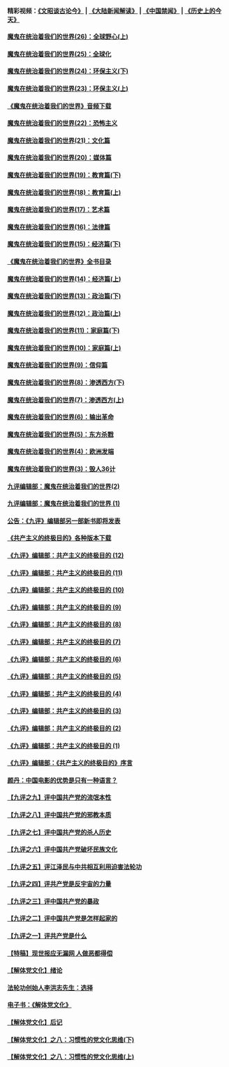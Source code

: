 #### 精彩视频：[《文昭谈古论今》](https://github.com/gfw-breaker/wenzhao/blob/master/README.md?t=12180031) | [《大陆新闻解读》](https://github.com/gfw-breaker/ntdtv-comedy/blob/master/README.md?t=12180031) | [《中国禁闻》](https://github.com/gfw-breaker/ntdtv-news/blob/master/README.md?t=12180031) | [《历史上的今天》](https://github.com/gfw-breaker/today-in-history/blob/master/README.md?t=12180031) 

#### [魔鬼在统治着我们的世界(26)：全球野心(上)](../pages/nsc422/n10900318.md?t=12180031) 

#### [魔鬼在统治着我们的世界(25)：全球化](../pages/nsc422/n10788205.md?t=12180031) 

#### [魔鬼在统治着我们的世界(24)：环保主义(下)](../pages/nsc422/n10695307.md?t=12180031) 

#### [魔鬼在统治着我们的世界(23)：环保主义(上)](../pages/nsc422/n10688613.md?t=12180031) 

#### [《魔鬼在统治着我们的世界》音频下载](../pages/nsc422/n10635553.md?t=12180031) 

#### [魔鬼在统治着我们的世界(22)：恐怖主义](../pages/nsc422/n10614727.md?t=12180031) 

#### [魔鬼在统治着我们的世界(21)：文化篇](../pages/nsc422/n10597706.md?t=12180031) 

#### [魔鬼在统治着我们的世界(20)：媒体篇](../pages/nsc422/n10586579.md?t=12180031) 

#### [魔鬼在统治着我们的世界(19)：教育篇(下)](../pages/nsc422/n10564808.md?t=12180031) 

#### [魔鬼在统治着我们的世界(18)：教育篇(上)](../pages/nsc422/n10526970.md?t=12180031) 

#### [魔鬼在统治着我们的世界(17)：艺术篇](../pages/nsc422/n10499093.md?t=12180031) 

#### [魔鬼在统治着我们的世界(16)：法律篇](../pages/nsc422/n10485969.md?t=12180031) 

#### [魔鬼在统治着我们的世界(15)：经济篇(下)](../pages/nsc422/n10469975.md?t=12180031) 

#### [《魔鬼在统治着我们的世界》全书目录](../pages/nsc422/n10464261.md?t=12180031) 

#### [魔鬼在统治着我们的世界(14)：经济篇(上)](../pages/nsc422/n10457370.md?t=12180031) 

#### [魔鬼在统治着我们的世界(13)：政治篇(下)](../pages/nsc422/n10448270.md?t=12180031) 

#### [魔鬼在统治着我们的世界(12)：政治篇(上)](../pages/nsc422/n10444576.md?t=12180031) 

#### [魔鬼在统治着我们的世界(11)：家庭篇(下)](../pages/nsc422/n10440961.md?t=12180031) 

#### [魔鬼在统治着我们的世界(10)：家庭篇(上)](../pages/nsc422/n10435448.md?t=12180031) 

#### [魔鬼在统治着我们的世界(9)：信仰篇](../pages/nsc422/n10432159.md?t=12180031) 

#### [魔鬼在统治着我们的世界(8)：渗透西方(下)](../pages/nsc422/n10429603.md?t=12180031) 

#### [魔鬼在统治着我们的世界(7)：渗透西方(上)](../pages/nsc422/n10426013.md?t=12180031) 

#### [魔鬼在统治着我们的世界(6)：输出革命](../pages/nsc422/n10421536.md?t=12180031) 

#### [魔鬼在统治着我们的世界(5)：东方杀戮](../pages/nsc422/n10417707.md?t=12180031) 

#### [魔鬼在统治着我们的世界(4)：欧洲发端](../pages/nsc422/n10414890.md?t=12180031) 

#### [魔鬼在统治着我们的世界(3)：毁人36计](../pages/nsc422/n10411583.md?t=12180031) 

#### [九评编辑部：魔鬼在统治着我们的世界(2)](../pages/nsc422/n10410036.md?t=12180031) 

#### [九评编辑部：魔鬼在统治着我们的世界 (1)](../pages/nsc422/n10406825.md?t=12180031) 

#### [公告：《九评》编辑部另一部新书即将发表](../pages/nsc422/n10405104.md?t=12180031) 

#### [《共产主义的终极目的》各种版本下载](../pages/nsc422/n10022138.md?t=12180031) 

#### [《九评》编辑部：共产主义的终极目的 (12)](../pages/nsc422/n9933272.md?t=12180031) 

#### [《九评》编辑部：共产主义的终极目的 (11)](../pages/nsc422/n9924973.md?t=12180031) 

#### [《九评》编辑部：共产主义的终极目的 (10)](../pages/nsc422/n9920883.md?t=12180031) 

#### [《九评》编辑部：共产主义的终极目的 (9)](../pages/nsc422/n9916363.md?t=12180031) 

#### [《九评》编辑部：共产主义的终极目的 (8)](../pages/nsc422/n9912488.md?t=12180031) 

#### [《九评》编辑部：共产主义的终极目的 (7)](../pages/nsc422/n9901176.md?t=12180031) 

#### [《九评》编辑部：共产主义的终极目的 (6)](../pages/nsc422/n9899359.md?t=12180031) 

#### [《九评》编辑部：共产主义的终极目的 (5)](../pages/nsc422/n9893174.md?t=12180031) 

#### [《九评》编辑部：共产主义的终极目的 (4)](../pages/nsc422/n9891246.md?t=12180031) 

#### [《九评》编辑部：共产主义的终极目的 (3)](../pages/nsc422/n9879879.md?t=12180031) 

#### [《九评》编辑部：共产主义的终极目的 (2)](../pages/nsc422/n9876205.md?t=12180031) 

#### [《九评》编辑部：共产主义的终极目的 (1)](../pages/nsc422/n9865857.md?t=12180031) 

#### [《九评》编辑部：《共产主义的终极目的》序言](../pages/nsc422/n9862666.md?t=12180031) 

#### [颜丹：中国电影的优势是只有一种语言？](../pages/nsc422/n9583062.md?t=12180031) 

#### [【九评之九】评中国共产党的流氓本性](../pages/nsc422/n737542.md?t=12180031) 

#### [【九评之八】评中国共产党的邪教本质](../pages/nsc422/n735942.md?t=12180031) 

#### [【九评之七】评中国共产党的杀人历史](../pages/nsc422/n733806.md?t=12180031) 

#### [【九评之六】评中国共产党破坏民族文化](../pages/nsc422/n731667.md?t=12180031) 

#### [【九评之五】评江泽民与中共相互利用迫害法轮功](../pages/nsc422/n730058.md?t=12180031) 

#### [【九评之四】评共产党是反宇宙的力量](../pages/nsc422/n727814.md?t=12180031) 

#### [【九评之三】评中国共产党的暴政](../pages/nsc422/n725597.md?t=12180031) 

#### [【九评之二】评中国共产党是怎样起家的](../pages/nsc422/n723946.md?t=12180031) 

#### [【九评之一】评共产党是什么](../pages/nsc422/n722529.md?t=12180031) 

#### [【特稿】现世报应无漏网 人做恶都得偿](../pages/nsc422/n4215167.md?t=12180031) 

#### [【解体党文化】绪论](../pages/nsc422/n1449356.md?t=12180031) 

#### [法轮功创始人李洪志先生：选择](../pages/nsc422/n3580738.md?t=12180031) 

#### [电子书：《解体党文化》](../pages/nsc422/n1573484.md?t=12180031) 

#### [【解体党文化】后记](../pages/nsc422/n1531999.md?t=12180031) 

#### [【解体党文化】之八：习惯性的党文化思维(下)](../pages/nsc422/n1526477.md?t=12180031) 

#### [【解体党文化】之八：习惯性的党文化思维(上)](../pages/nsc422/n1520631.md?t=12180031) 

